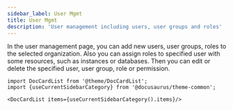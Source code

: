 ```yaml
---
sidebar_label: User Mgmt
title: User Mgmt
description: 'User management including users, user groups and roles'
---
```


In the user management page, you can add new users, user groups, roles to the selected organization. Also you can assign roles to specified user with some resources, such as instances or databases. Then you can edit or delete the specified user, user group, role or permission.

```mdx-code-block
import DocCardList from '@theme/DocCardList';
import {useCurrentSidebarCategory} from '@docusaurus/theme-common';

<DocCardList items={useCurrentSidebarCategory().items}/>
```
